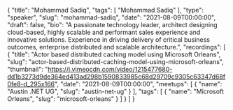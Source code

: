 {
  "title": "Mohammad Sadiq",
  "tags": [
    "Mohammad Sadiq"
  ],
  "type": "speaker",
  "slug": "mohammad-sadiq",
  "date": "2021-08-09T00:00:00",
  "draft": false,
  "bio": "A passionate technology leader, architect designing cloud-based, highly scalable and performant sales experience and innovative solutions. Experience in driving delivery of critical business outcomes, enterprise distributed and scalable architecture.",
  "recordings": [
    {
      "title": "Actor based distributed caching model using Microsoft Orleans",
      "slug": "actor-based-distributed-caching-model-using-microsoft-orleans",
      "thumbnail": "https://i.vimeocdn.com/video/1215477680-dd1b3273d9de364ed413ad298b1590833985c68d29709c9305c63347d68f0fe8-d_295x166",
      "date": "2021-08-09T00:00:00",
      "meetups": [
        {
          "name": "Austin .NET UG",
          "slug": "austin-net-ug"
        }
      ],
      "tags": [
        {
          "name": "Microsoft Orleans",
          "slug": "microsoft-orleans"
        }
      ]
    }
  ]
}